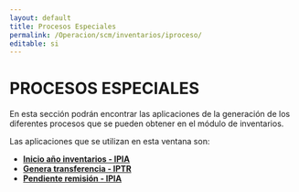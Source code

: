 ```yaml
---
layout: default
title: Procesos Especiales
permalink: /Operacion/scm/inventarios/iproceso/
editable: si
---
```


# PROCESOS ESPECIALES  

En esta sección podrán encontrar las aplicaciones de la generación de los diferentes procesos que se pueden obtener en el módulo de inventarios.  

Las aplicaciones que se utilizan en esta ventana son:  

* [**Inicio año inventarios - IPIA**](http://docs.oasiscom.com/Operacion/scm/inventarios/iproceso/ipia)  
* [**Genera transferencia - IPTR**](http://docs.oasiscom.com/Operacion/scm/inventarios/iproceso/iptr)  
* [**Pendiente remisión - IPIA**](http://docs.oasiscom.com/Operacion/scm/inventarios/iproceso/iprp)  

